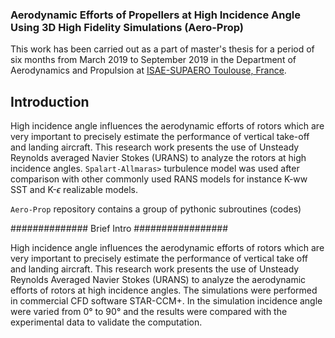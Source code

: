 ### Aerodynamic Efforts of Propellers at High Incidence Angle Using 3D High Fidelity Simulations (Aero-Prop)
This work has been carried out as a part of master's thesis for a period of six months from March 2019 to September 2019 in the Department of Aerodynamics and Propulsion at [ISAE-SUPAERO Toulouse, France](https://www.isae-supaero.fr/fr/recherche/departements/aerodynamique-propulsion/daep/).

## Introduction
High incidence angle influences the aerodynamic efforts of rotors which are very important to precisely estimate the performance of vertical take-off and landing aircraft. This research work presents the use of Unsteady Reynolds averaged Navier Stokes (URANS) to analyze the rotors at high incidence angles. <code>Spalart-Allmaras></code> turbulence model was used after comparison with other commonly used RANS models for instance K-ww SST and K-$\epsilon$ realizable models. 
<p><code>Aero-Prop</code> repository contains a group of pythonic subroutines (codes) </p>










############## Brief Intro #################

High incidence angle influences the aerodynamic efforts of rotors which are very important to precisely estimate the performance of vertical take off and landing aircraft. This research work presents the use of Unsteady Reynolds Averaged Navier Stokes (URANS) to analyze the aerodynamic efforts of rotors at high incidence angles. The simulations were performed in commercial CFD software STAR-CCM+. In the simulation incidence angle were varied from 0° to 90° and the results were compared with the experimental data to validate the computation.
